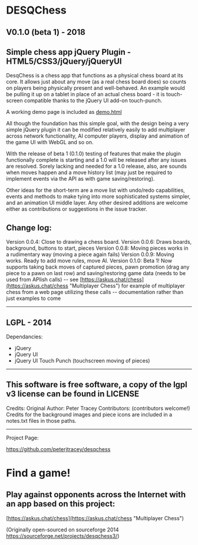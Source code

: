 # DESQChess 
## V0.1.0 (beta 1) - 2018
## Simple chess app jQuery Plugin - HTML5/CSS3/jQuery/jQueryUI

DesqChess is a chess app that functions as a physical chess board at its core. It allows just about any move (as a real chess board does) so counts on players being physically present and well-behaved. An example would be pulling it up on a tablet in place of an actual chess board - it is touch-screen compatible thanks to the jQuery UI add-on touch-punch.

A working demo page is included as [demo.html](https://peterjtracey.github.io/desqchess/demo.html "Minimal Demo of JQuery DESQChess")

All though the foundation has this simple goal, with the design being a very simple jQuery plugin it can be modified relatively easily to add multiplayer across network functionality, AI computer players, display and animation of the game UI with WebGL and so on. 

With the release of beta 1 (0.1.0) testing of features that make the plugin functionally complete is starting and a 1.0 will be released after any issues are resolved. Sorely lacking and needed for a 1.0 release, also, are sounds when moves happen and a move history list (may just be required to implement events via the API as with game saving/restoring).

Other ideas for the short-term are a move list with undo/redo capabilities, events and methods to make tying into more sophisticated systems simpler, and an animation UI middle layer. Any other desired additions are welcome either as contributions or suggestions in the issue tracker.

## Change log:
Version 0.0.4: Close to drawing a chess board.
Version 0.0.6: Draws boards, background, buttons to start, pieces
Version 0.0.8: Moving pieces works in a rudimentary way (moving a piece again fails)
Version 0.0.9: Moving works. Ready to add move rules, move AI.
Version 0.1.0: Beta 1! Now supports taking back moves of captured pieces, pawn promotion (drag any piece to a pawn on last row) and saving/restoring game data (needs to be used from APIish calls) -- see [https://askus.chat/chess](https://askus.chat/chess "Multiplayer Chess") for example of multiplayer chess from a web page utilizing these calls -- documentation rather than just examples to come

--------------------
LGPL - 2014
--------------------
Dependancies:
- jQuery
- jQuery UI
- jQuery UI Touch Punch (touchscreen moving of pieces)

--------------------
This software is free software, a copy of the lgpl v3 license can be found in LICENSE
--------------------
Credits:
Original Author: Peter Tracey
Contributors:
(contributors welcome!)
Credits for the background images and piece icons are included in a notes.txt files in those paths.

--------------------
Project Page:

https://github.com/peterjtracey/desqchess

# Find a game! 
## Play against opponents across the Internet with an app based on this project:
[https://askus.chat/chess](https://askus.chat/chess "Multiplayer Chess")

(Originally open-sourced on sourceforge 2014
https://sourceforge.net/projects/desqchess3/)